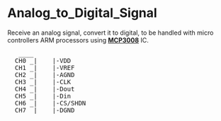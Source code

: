 # Analog_to_Digital_Signal
Receive an analog signal, convert it to digital, to be handled with micro controllers ARM processors using <a href="https://cdn-shop.adafruit.com/datasheets/MCP3008.pdf" target="_blank"><strong>MCP3008</strong></a> IC.

<pre>   ____
  CH0 _|    |-VDD
  CH1 _|    |-VREF
  CH2 _|    |-AGND
  CH3 _|    |-CLK
  CH4 _|    |-Dout
  CH5 _|    |-Din
  CH6 _|    |-CS/SHDN
  CH7 _|____|-DGND</pre>
        